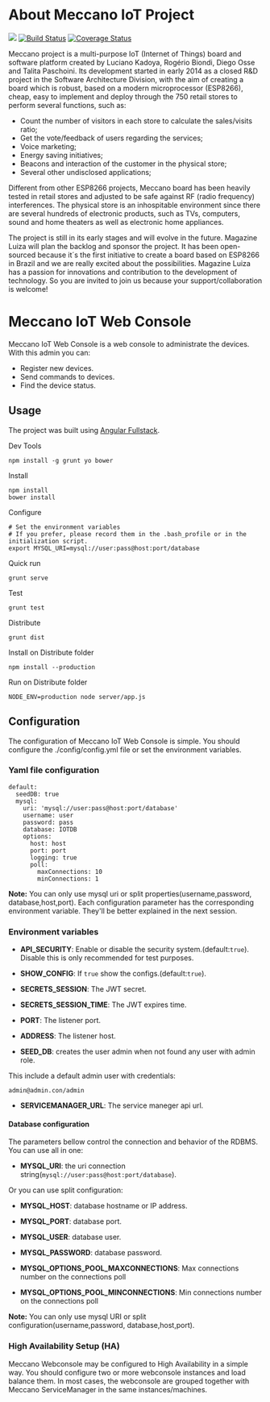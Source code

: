 # About Meccano IoT Project
![](https://david-dm.org/meccano-iot/webconsole.svg) [![Build Status](https://travis-ci.org/meccano-iot/webconsole.svg?branch=master)](https://travis-ci.org/meccano-iot/webconsole) [![Coverage Status](https://coveralls.io/repos/github/meccano-iot/webconsole/badge.svg?branch=master)](https://coveralls.io/github/meccano-iot/webconsole?branch=master)

Meccano project is a multi-purpose IoT (Internet of Things) board and software platform created by Luciano Kadoya, Rogério Biondi, Diego Osse and Talita Paschoini. Its development started in early 2014 as a closed R&D project in the Software Architecture Division, with the aim of creating a board which is robust, based on a modern microprocessor (ESP8266), cheap, easy to implement and deploy through the 750 retail stores to perform several functions, such as:

- Count the number of visitors in each store to calculate the sales/visits ratio;
- Get the vote/feedback of users regarding the services;
- Voice marketing;
- Energy saving initiatives;
- Beacons and interaction of the customer in the physical store;
- Several other undisclosed applications;

Different from other ESP8266 projects, Meccano board has been heavily tested in retail stores and adjusted to be safe against RF (radio frequency) interferences. The physical store is an inhospitable environment since there are several hundreds of electronic products, such as TVs, computers, sound and home theaters as well as electronic home appliances.

The project is still in its early stages and will evolve in the future. Magazine Luiza will plan the backlog and sponsor the project. It has been open-sourced because it´s the first initiative to create a board based on ESP8266 in Brazil and we are really excited about the possibilities. Magazine Luiza has a passion for innovations and contribution to the development of technology. So you are invited to join us because your support/collaboration is welcome!


# Meccano IoT Web Console

Meccano IoT Web Console is a web console to administrate the devices. With this admin you can:
- Register new devices.
- Send commands to devices.
- Find the device status.


## Usage
The project was built using [Angular Fullstack](https://github.com/angular-fullstack/generator-angular-fullstack).

Dev Tools
```
npm install -g grunt yo bower
```

Install
```
npm install
bower install
```

Configure
```
# Set the environment variables
# If you prefer, please record them in the .bash_profile or in the initialization script.
export MYSQL_URI=mysql://user:pass@host:port/database
```

Quick run
```
grunt serve
```

Test
```
grunt test
```

Distribute
```
grunt dist
```

Install on Distribute folder
```
npm install --production
```

Run on Distribute folder
```
NODE_ENV=production node server/app.js
```

## Configuration


The configuration of Meccano IoT Web Console is simple. You should configure the ./config/config.yml file or set the environment variables.

### Yaml file configuration

```
default:
  seedDB: true
  mysql:
    uri: 'mysql://user:pass@host:port/database'
    username: user
    password: pass
    database: IOTDB
    options:
      host: host
      port: port
      logging: true
      poll:
        maxConnections: 10
        minConnections: 1
```
**Note:** You can only use mysql uri or split properties(username,password, database,host,port).
Each configuration parameter has the corresponding environment variable. They'll be better explained in the next session.


### Environment variables

- **API_SECURITY**: Enable or disable the security system.(default:`true`). Disable this is only recommended for test purposes.

- **SHOW_CONFIG**: If `true` show the configs.(default:`true`).

- **SECRETS_SESSION**: The JWT secret.

- **SECRETS_SESSION_TIME**: The JWT expires time.

- **PORT**: The listener port.

- **ADDRESS**: The listener host.

 - **SEED_DB**: creates the user admin when not found any user with admin role.

This include a default admin user with credentials:

```
admin@admin.con/admin
```

 - **SERVICEMANAGER_URL**: The service maneger api url.

#### Database configuration

The parameters bellow control the connection and behavior of the RDBMS.
You can use all in one:

- **MYSQL_URI**: the uri connection string(`mysql://user:pass@host:port/database`).

Or you can use split configuration:

- **MYSQL_HOST**: database hostname or IP address.

- **MYSQL_PORT**: database port.

- **MYSQL_USER**: database user.

- **MYSQL_PASSWORD**: database password.

- **MYSQL_OPTIONS_POOL_MAXCONNECTIONS**: Max connections number on the connections poll

- **MYSQL_OPTIONS_POOL_MINCONNECTIONS**: Min connections number on the connections poll

**Note:** You can only use mysql URI or split configuration(username,password, database,host,port).


### High Availability Setup (HA)

Meccano Webconsole may be configured to High Availability in a simple way.
You should configure two or more webconsole instances and load balance them.
In most cases, the webconsole are grouped together with Meccano ServiceManager in the same instances/machines.
